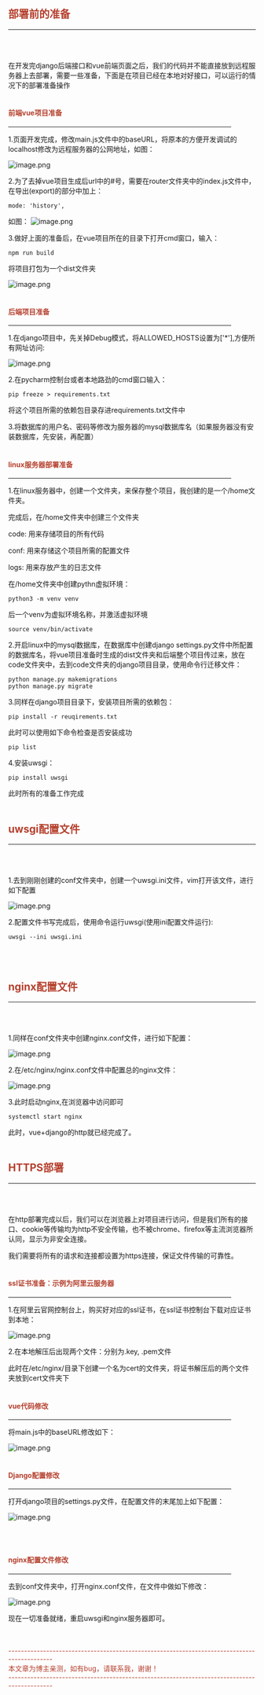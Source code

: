 ## <font color=#B5402E>部署前的准备</font>
<hr style="border:3 double #987cb9" color=#987cb9 SIZE=3>
<br>
<br>

在开发完django后端接口和vue前端页面之后，我们的代码并不能直接放到远程服务器上去部署，需要一些准备，下面是在项目已经在本地对好接口，可以运行的情况下的部署准备操作
<br>
<br>

#### <font color=#B5402E>前端vue项目准备</font>
<hr width="90%">

1.页面开发完成，修改main.js文件中的baseURL，将原本的方便开发调试的localhost修改为远程服务器的公网地址，如图：

![image.png](https://www.yelin.site/b17187924fff11ea893400163e0c563d.png)

2.为了去掉vue项目生成后url中的#号，需要在router文件夹中的index.js文件中，在导出(export)的部分中加上：

```
mode: 'history',
```

如图：
![image.png](https://www.yelin.site/952123f44fff11ea893400163e0c563d.png)

3.做好上面的准备后，在vue项目所在的目录下打开cmd窗口，输入： 

```
npm run build
```

将项目打包为一个dist文件夹

![image.png](https://www.yelin.site/49ff9c28500111ea893400163e0c563d.png)
<br>
<br>

#### <font color=#B5402E>后端项目准备</font>
<hr width="90%">

1.在django项目中，先关掉Debug模式，将ALLOWED_HOSTS设置为['*'],方便所有网址访问:

![image.png](https://www.yelin.site/09a4626c500111ea893400163e0c563d.png)

2.在pycharm控制台或者本地路劲的cmd窗口输入：

```
pip freeze > requirements.txt
```

将这个项目所需的依赖包目录存进requirements.txt文件中

3.将数据库的用户名、密码等修改为服务器的mysql数据库名（如果服务器没有安装数据库，先安装，再配置）
<br>
<br>

#### <font color=#B5402E>linux服务器部署准备</font>
<hr width="90%">

1.在linux服务器中，创建一个文件夹，来保存整个项目，我创建的是一个/home文件夹。

完成后，在/home文件夹中创建三个文件夹

code: 用来存储项目的所有代码

conf: 用来存储这个项目所需的配置文件

logs: 用来存放产生的日志文件

在/home文件夹中创建pythn虚拟环境：

```
python3 -m venv venv
```

后一个venv为虚拟环境名称，并激活虚拟环境

```
source venv/bin/activate
```

2.开启linux中的mysql数据库，在数据库中创建django settings.py文件中所配置的数据库名，将vue项目准备时生成的dist文件夹和后端整个项目传过来，放在code文件夹中，去到code文件夹的django项目目录，使用命令行迁移文件：

```
python manage.py makemigrations
python manage.py migrate
```

3.同样在django项目目录下，安装项目所需的依赖包：

```
pip install -r reuqirements.txt
```

此时可以使用如下命令检查是否安装成功

```
pip list
```

4.安装uwsgi：

```
pip install uwsgi
```

此时所有的准备工作完成
<br>
<br>

## <font color=#B5402E>uwsgi配置文件</font>
<hr style="border:3 double #987cb9" color=#987cb9 SIZE=3>
<br>
<br>

1.去到刚刚创建的conf文件夹中，创建一个uwsgi.ini文件，vim打开该文件，进行如下配置

![image.png](https://www.yelin.site/8fad7c18500b11ea893400163e0c563d.png)

2.配置文件书写完成后，使用命令运行uwsgi(使用ini配置文件运行):
```
uwsgi --ini uwsgi.ini
```
<br>
<br>

## <font color=#B5402E>nginx配置文件</font>
<hr style="border:3 double #987cb9" color=#987cb9 SIZE=3>
<br>
<br>

1.同样在conf文件夹中创建nginx.conf文件，进行如下配置：

![image.png](https://www.yelin.site/c61e6734500c11ea893400163e0c563d.png)

2.在/etc/nginx/nginx.conf文件中配置总的nginx文件：

![image.png](https://www.yelin.site/25125946501011ea893400163e0c563d.png)

3.此时启动nginx,在浏览器中访问即可

```
systemctl start nginx
```
此时，vue+django的http就已经完成了。
<br>
<br>

## <font color=#B5402E>HTTPS部署</font>
<hr style="border:3 double #987cb9" color=#987cb9 SIZE=3>
<br>
<br>

在http部署完成以后，我们可以在浏览器上对项目进行访问，但是我们所有的接口、cookie等传输均为http不安全传输，也不被chrome、firefox等主流浏览器所认同，显示为非安全连接。

我们需要将所有的请求和连接都设置为https连接，保证文件传输的可靠性。
<br>
<br>

#### <font color=#B5402E>ssl证书准备：示例为阿里云服务器</font>
<hr width="90%">

1.在阿里云官网控制台上，购买好对应的ssl证书，在ssl证书控制台下载对应证书到本地：

![image.png](https://www.yelin.site/61a89308500f11ea893400163e0c563d.png)

2.在本地解压后出现两个文件：分别为.key, .pem文件

此时在/etc/nginx/目录下创建一个名为cert的文件夹，将证书解压后的两个文件夹放到cert文件夹下
<br>
<br>

#### <font color=#B5402E>vue代码修改</font>
<hr width="90%">

将main.js中的baseURL修改如下：

![image.png](https://www.yelin.site/36e8102e501111ea893400163e0c563d.png)
<br>
<br>

#### <font color=#B5402E>Django配置修改</font>
<hr width="90%">

打开django项目的settings.py文件，在配置文件的末尾加上如下配置：

![image.png](https://www.yelin.site/9031e38c501411ea893400163e0c563d.png)

<br>
<br>

#### <font color=#B5402E>nginx配置文件修改</font>
<hr width="90%">

去到conf文件夹中，打开nginx.conf文件，在文件中做如下修改：

![image.png](https://www.yelin.site/2f146f8e501411ea893400163e0c563d.png)


现在一切准备就绪，重启uwsgi和nginx服务器即可。

<br>
<br>

<font color=#B5402E>
--------------------------------------------------------------------------------------------
<br>
本文章为博主亲测，如有bug，请联系我，谢谢！
<br>
--------------------------------------------------------------------------------------------
</font>










